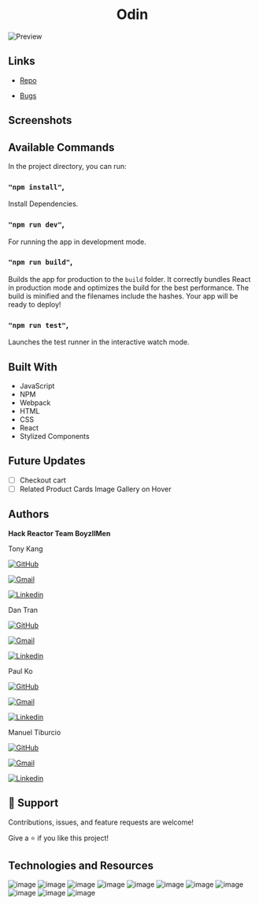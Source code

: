<h1 align="center">Odin</h1>

![Preview](/Screen1.gif)

## Links

- [Repo](https://github.com/rfp2207boyz2men/frontendcapstone "Front End Capstone Repo")

- [Bugs](https://github.com/rfp2207boyz2men/frontendcapstone/issues "Issues Page")

## Screenshots


## Available Commands

In the project directory, you can run:

### `"npm install"`,

Install Dependencies.

### `"npm run dev"`,

For running the app in development mode.

### `"npm run build"`,

Builds the app for production to the `build` folder. It correctly bundles React in production mode and optimizes the build for the best performance. The build is minified and the filenames include the hashes. Your app will be ready to deploy!

### `"npm run test"`,

Launches the test runner in the interactive watch mode.


## Built With

- JavaScript
- NPM
- Webpack
- HTML
- CSS
- React
- Stylized Components

## Future Updates

- [ ] Checkout cart
- [ ] Related Product Cards Image Gallery on Hover

## Authors

**Hack Reactor Team BoyzIIMen**

Tony Kang

[![GitHub](https://img.shields.io/badge/github-%23121011.svg?style=for-the-badge&logo=github&logoColor=white)](https://github.com/selis9)

[![Gmail](https://img.shields.io/badge/Gmail-D14836?style=for-the-badge&logo=gmail&logoColor=white)](mailto:tony.andrew.kang@gmail.com)

[![Linkedin](https://img.shields.io/badge/linkedin-%230077B5.svg?style=for-the-badge&logo=linkedin&logoColor=white)](https://www.linkedin.com/in/tkang89/)

Dan Tran

[![GitHub](https://img.shields.io/badge/github-%23121011.svg?style=for-the-badge&logo=github&logoColor=white)](https://github.com/Dan-T-Tran)

[![Gmail](https://img.shields.io/badge/Gmail-D14836?style=for-the-badge&logo=gmail&logoColor=white)](mailto:dan.t.tran505@gmail.com)

[![Linkedin](https://img.shields.io/badge/linkedin-%230077B5.svg?style=for-the-badge&logo=linkedin&logoColor=white)](https://www.linkedin.com/in/dan-tran-259ba7231/)

Paul Ko

[![GitHub](https://img.shields.io/badge/github-%23121011.svg?style=for-the-badge&logo=github&logoColor=white)](https://github.com/kopau)

[![Gmail](https://img.shields.io/badge/Gmail-D14836?style=for-the-badge&logo=gmail&logoColor=white)](mailto:ko.paul.824@gmail.com)

[![Linkedin](https://img.shields.io/badge/linkedin-%230077B5.svg?style=for-the-badge&logo=linkedin&logoColor=white)](https://www.linkedin.com/in/paul-ko/)

Manuel Tiburcio

[![GitHub](https://img.shields.io/badge/github-%23121011.svg?style=for-the-badge&logo=github&logoColor=white)](https://github.com/manueltiburcio)

[![Gmail](https://img.shields.io/badge/Gmail-D14836?style=for-the-badge&logo=gmail&logoColor=white)](mailto:manuelmtiburcio@gmail.com)

[![Linkedin](https://img.shields.io/badge/linkedin-%230077B5.svg?style=for-the-badge&logo=linkedin&logoColor=white)](https://www.linkedin.com/in/manuel-tiburcio-b1399266/)

## 🤝 Support

Contributions, issues, and feature requests are welcome!

Give a ⭐️ if you like this project!

## Technologies and Resources
![image]( https://img.shields.io/badge/React-20232A?style=for-the-badge&logo=react&logoColor=61DAFB )
![image]( https://img.shields.io/badge/npm-CB3837?style=for-the-badge&logo=npm&logoColor=white )
![image]( https://img.shields.io/badge/Postman-FF6C37?style=for-the-badge&logo=Postman&logoColor=white )
![image]( https://img.shields.io/badge/Git-F05032?style=for-the-badge&logo=git&logoColor=white )
![image]( https://img.shields.io/badge/Google_chrome-4285F4?style=for-the-badge&logo=Google-chrome&logoColor=white )
![image]( https://img.shields.io/badge/Trello-%23026AA7.svg?style=for-the-badge&logo=Trello&logoColor=white )
![image]( https://img.shields.io/badge/VisualStudioCode-0078d7.svg?style=for-the-badge&logo=visual-studio-code&logoColor=white )
![image]( https://img.shields.io/badge/javascript-%23323330.svg?style=for-the-badge&logo=javascript&logoColor=%23F7DF1E )
![image](https://img.shields.io/badge/styled--components-DB7093?style=for-the-badge&logo=styled-components&logoColor=white)
![image]( https://img.shields.io/badge/css3-%231572B6.svg?style=for-the-badge&logo=css3&logoColor=white )
![image]( https://img.shields.io/badge/ESLint-4B3263?style=for-the-badge&logo=eslint&logoColor=white )


